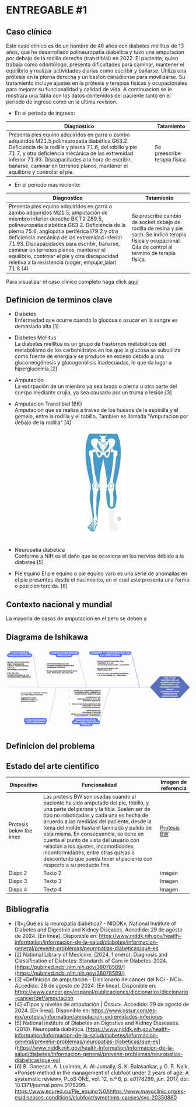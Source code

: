 # ENTREGABLE #1

## Caso clínico
Este caso clínico es de un hombre de 48 años con diabetes mellitus de 13 años, que ha desarrollado polineuropatía diabética y tuvo una amputación por debajo de la rodilla derecha (transtibial) en 2022. El paciente, quien trabaja como odontólogo, presenta dificultades para caminar, mantener el equilibrio y realizar actividades diarias como escribir y bañarse. Utiliza una prótesis en la pierna derecha y un bastón canadiense para movilizarse. Su tratamiento incluye ajustes en la prótesis y terapias físicas y ocupacionales para mejorar su funcionalidad y calidad de vida.
A continuacion se le mostrara una tabla con los datos contenidos del paciente tanto en el periodo de ingreso como en la ultima revision.

- En el periodo de ingreso:

|**Diagnostico**|**Tatamiento**|
|---------------|--------------|
|Presenta pies equino adquiridos en garra o zambo adquiridos M21.5,polineuropatía diabética G63.2. Deficiencia de la rodilla y pierna 71.6, del tobillo y pie 71.7, y otra deficiencia mecánica de las extremidad inferior 71.93. Discapacitades a la hora de escribir, bañarse, caminar en terrenos planos, mantener el equilibrio y controlar el pie.|Se preescribe terapia física|

- En el periodo mas reciente:

|**Diagnostico**|**Tatamiento**|
|---------------|--------------|
|Presenta pies equino adquiridos en garra o zambo adquiridos M21.5, amputación de miembro inferior derecho BK T2 Z89.5, polineuropatía diabética G63.2. Deficiencia de la pierna 75.6, angiopatía periférica I79.2 y otra deficiencia mecánica de las extremidad inferior 71.93. Discapacidades para escribir, bañarse, caminar en terrenos planos, mantener el equilibrio, controlar el pie y otra discapacidad reletiva a la resistencia (coger, empujar,jalar) 71.8 (4)|Se prescribe cambio de socket debajo de rodilla de resina y pie sach. Se indicó terapia física y ocupacional. Cita de control al término de terapia física.|

Para visualizar el caso clinico completo haga click [aqui](https://github.com/Arbandu/Fundbio/blob/42cf946bb611a43ef3c0f3fa9eafecb7187987f6/Caso%20clinico/CASO%20PARA%20EL%20EQUIPO%2015.pdf)

## Definicion de terminos clave

- Diabetes <br>
  Enfermedad que ocurre cuando la glucosa o azucar en la sangre es demasiado alta [1]

- Diabetes Mellitus <br>
  La diabetes mellitus es un grupo de trastornos metabólicos del metabolismo de los carbohidratos en los que la glucosa se subutiliza
  como fuente de energía y se produce en exceso debido a una gluconeogénesis y glucogenólisis inadecuadas, lo que da lugar a
  hiperglucemia.[2]

- Amputación <br>
  La extirpación de un mienbro ya sea brazo o pierna u otra parte del cuerpo mediante crujia, ya sea causado por un truma o lesión.[3]

- Amputacion Transtibial (BK)<br>
  Amputacion que se realiza a travez de los huesos de la espinilla y el gemelo, entre la rodilla y el tobillo. Tambien es llamada 
  "Amputacion por debajo de la rodilla" [4]

  <p align="center">
  <img src="https://github.com/Arbandu/Fundbio/blob/84389d893b2ed38f9879a60cc5cd5103a8aa499a/Imagenes/Amputacion%20transtibial.jpg" alt="Amputacion transtibial">
</p>  

- Neuropatia diabetica <br>
  Conforme a NIH es el daño que se ocasiona en los nervios debido a la diabetes [5]

- Pie equino
  El pie equino o pie equino varo es una serie de anomalias en el pie presentes desde el nacimiento, en el cual este presenta una forma o 
  posicion torcida. [6]  

## Contexto nacional y mundial

La mayoria de casos de amputacion en el peru se deben a 

## Diagrama de Ishikawa
 <p align="center">
  <img src="https://github.com/Arbandu/Fundbio/blob/d47c21a07505063f72318a2d632e4ca18cbedea8/Imagenes/Ishikawa.jpg" alt="Diagrama ishikawa">
</p>  


## Definicion del problema

## Estado del arte cientifico 

| **Dispositivo** | **Funcionalidad** | **Imagen de referencia** | 
|--------------|---------------|--------------|
| Protesis below the knee | Las protesis BW son usadas cuando al paciente ha sido amputado del pie, tobillo, y una parte del peroné y la tibia. Suelen ser de tipo no robotizadas y cada una es hecha de acuerdo a las medidas del paciente, desde la toma del molde hasta el laminado y pulido de esta misma. En consecuencia, se tiene en cuenta el punto de vista del usuario con relación a los ajustes, incomodidades, inconformidades, entre otras quejas o descontento que pueda tener el paciente con respecto a su producto fina | [Protesis BW](https://lh6.googleusercontent.com/proxy/VnaFbARxFsEnKYLhO75lVYx6y_zkZullofS48nZi2rxuclhjldWUVMocUFrd6YHkzB4-CTiwd4tAEnXmutLPNgV-A5nSBl3HObNVXcl_z-rAk8KA-fj71JZv)| 
| Dispo 2 | Texto 2 | imagen | 
| Dispo 3 | Texto 3 | Imagen | 
| Dispo 4 | Texto 4 | Imagen | 

## Bibliografía

- [1]«¿Qué es la neuropatía diabética? - NIDDK», National Institute of Diabetes and Digestive and Kidney Diseases. Accedido: 29 de agosto de 2024. [En línea]. Disponible en: https://www.niddk.nih.gov/health-information/informacion-de-la-salud/diabetes/informacion-general/prevenir-problemas/neuropatias-diabeticas/que-es 
- [2] National Library of Medicine. (2024, 1 enero). Diagnosis and Classification of Diabetes: Standards of Care in Diabetes-2024. [https://pubmed.ncbi.nlm.nih.gov/38078589/](https://pubmed.ncbi.nlm.nih.gov/38078589/)
- [3] «Definición de amputación - Diccionario de cáncer del NCI - NCI». Accedido: 29 de agosto de 2024. [En línea]. Disponible en: https://www.cancer.gov/espanol/publicaciones/diccionarios/diccionario-cancer/def/amputacion 
- [4]  «Tipos y niveles de amputación | Össur». Accedido: 29 de agosto de 2024. [En línea]. Disponible en: https://www.ossur.com/es-mx/protesis/information/amputacion-extremidades-inferiores 
- [5] National institute of Diabetes an Digestive and Kidney Diaseases. (2018). Neuropatía diabética. [https://www.niddk.nih.gov/health-information/informacion-de-la-salud/diabetes/informacion-general/prevenir-problemas/neuropatias-diabeticas/que-es](https://www.niddk.nih.gov/health-information/informacion-de-la-salud/diabetes/informacion-general/prevenir-problemas/neuropatias-diabeticas/que-es)
- [6] B. Ganesan, A. Luximon, A. Al-Jumaily, S. K. Balasankar, y G. R. Naik, «Ponseti method in the management of clubfoot under 2 years of age: A systematic review», PLoS ONE, vol. 12, n.º 6, p. e0178299, jun. 2017, doi: 10.1371/journal.pone.0178299. https://www.ecured.cu/Pie_equino%0Ahttps://www.mayoclinic.org/es-es/diseases-conditions/clubfoot/symptoms-causes/syc-20350860






